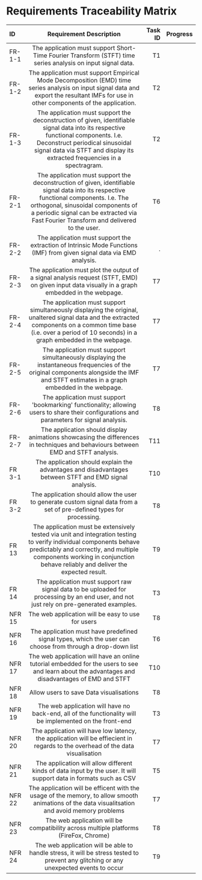 # Requirements Traceability Matrix 
| ID      | Requirement Description | Task ID     | Progress  |
| :---        |    :----:   |          ---: |            ---:       |
|FR-1-1    | The application must support Short-Time Fourier Transform (STFT) time series analysis on input signal data.       | T1   |                       |
| FR-1-2   | The application must support Empirical Mode Decomposition (EMD) time series analysis on input signal data and export the resultant IMFs for use in other components of the application. |      T2                 |
| FR-1-3   |    The application must support the deconstruction of given, identifiable signal data into its respective functional components. I.e. Deconstruct periodical sinusoidal signal data via STFT and display its extracted frequencies in a spectragram.        | T2      |                       |
| FR-2-1   | The application must support the deconstruction of given, identifiable signal data into its respective functional components. I.e. The orthogonal, sinusoidal components of a periodic signal can be extracted via Fast Fourier Transform and delivered to the user.       | T6      |                       |
| FR-2-2    | The application must support the extraction of Intrinsic Mode Functions (IMF) from given signal data via EMD analysis.        | .     |                       |
| FR-2-3    | The application must plot the output of a signal analysis request (STFT, EMD) on given input data visually in a graph embedded in the webpage.        | T7      |                       |
| FR-2-4    | The application must support simultaneously displaying the original, unaltered signal data and the extracted components on a common time base (i.e. over a period of 10 seconds) in a graph embedded in the webpage.        | T7     |                       |
| FR-2-5    | The application must support simultaneously displaying the instantaneous frequencies of the original components alongside the IMF and STFT estimates in a graph embedded in the webpage.        | T7      |                       |
| FR-2-6    | The application must support 'bookmarking' functionality; allowing users to share their configurations and parameters for signal analysis.        | T8      |                       |
| FR-2-7    | The application should display animations showcasing the differences in techniques and behaviours between EMD and STFT analysis.        | T11      |                       |
| FR 3-1   | The application should explain the advantages and disadvantages between STFT and EMD signal analysis.        | T10      |                       |
| FR 3-2   | The application should allow the user to generate custom signal data from a set of pre-defined types for processing.        | T8     |                       |
| FR 13   | The application must be extensively tested via unit and integration testing to verify individual components behave predictably and correctly, and multiple components working in conjunction behave reliably and deliver the expected result.        | T9    |                       |
| FR 14   | The application must support raw signal data to be uploaded for processing by an end user, and not just rely on pre-generated examples.        | T3      |                       |
| NFR 15   | The web application will be easy to use for users        | T8     |                       |
| NFR 16  | The application must have predefined signal types, which the user can choose from through a drop-down list        | T6      |                       |
| NFR 17  | The web application will have an online tutorial embedded for the users to see and learn about the advantages and disadvantages of EMD and STFT        | T10     |                       |
| NFR 18   |Allow users to save Data visualisations        | T8      |                       |
| NFR 19   | The web application will have no back-end, all of the functionality will be implemented on the front-end       | T3     |                       |
| NFR 20   | The application will have low latency, the application will be effiecient in regards to the overhead of the data visualisation        | T7     |                       |
| NFR 21   | The application will allow different kinds of data input by the user. It will support data in formats such as CSV        | T5      |                       |
| NFR 22   | The application will be efficent with the usage of the memory, to allow smooth animations of the data visualitsation and avoid memory problems        |T7     |                       |
| NFR 23   | The web application will be compatibility across multiple platforms (FireFox, Chrome)       | T8    |                       |
| NFR 24   | The web application will be able to handle stress, it will be stress tested to prevent any glitching or any unexpected events to  occur        | T9      |                       |
